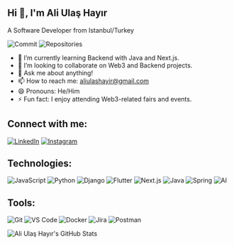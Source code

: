 

<!--
**aliulashayir/aliulashayir** is a ✨ _special_ ✨ repository because its `README.md` (this file) appears on your GitHub profile.

Here are some ideas to get you started:

- 🔭 I’m currently working on ...
- 🌱 I’m currently learning ...
- 👯 I’m looking to collaborate on ...
- 🤔 I’m looking for help with ...
- 💬 Ask me about ...
- 📫 How to reach me: ...
- 😄 Pronouns: ...
- ⚡ Fun fact: ...
-->

## Hi 👋, I'm Ali Ulaş Hayır

A Software Developer from Istanbul/Turkey

![Commit](https://img.shields.io/badge/Commit-Commit%20Status-brightgreen)
![Repositories](https://img.shields.io/badge/Repositories-Repo%20Status-brightgreen)

- 🌱 I’m currently learning Backend with Java and Next.js.
- 👯 I’m looking to collaborate on Web3 and Backend projects.
- 💬 Ask me about anything!
- 📫 How to reach me: [aliulashayir@gmail.com](mailto:aliulashayir@gmail.com)
- 😄 Pronouns: He/Him
- ⚡ Fun fact: I enjoy attending Web3-related fairs and events.

## Connect with me:
[![LinkedIn](https://img.shields.io/badge/-LinkedIn-blue?style=flat&logo=linkedin&logoColor=white)](https://www.linkedin.com/in/ali-ulas-hayir/)
[![Instagram](https://img.shields.io/badge/-Instagram-purple?style=flat&logo=instagram&logoColor=white)](https://www.instagram.com/uliulas/)

## Technologies:
![JavaScript](https://img.shields.io/badge/-JavaScript-yellow?style=flat&logo=javascript&logoColor=white)
![Python](https://img.shields.io/badge/-Python-blue?style=flat&logo=python&logoColor=white)
![Django](https://img.shields.io/badge/-Django-green?style=flat&logo=django&logoColor=white)
![Flutter](https://img.shields.io/badge/-Flutter-blue?style=flat&logo=flutter&logoColor=white)
![Next.js](https://img.shields.io/badge/-Next.js-black?style=flat&logo=next.js&logoColor=white)
![Java](https://img.shields.io/badge/-Java-red?style=flat&logo=java&logoColor=white)
![Spring](https://img.shields.io/badge/-Spring-green?style=flat&logo=spring&logoColor=white)
![AI](https://img.shields.io/badge/-AI-red?style=flat&logo=ai&logoColor=white)

## Tools:
![Git](https://img.shields.io/badge/-Git-black?style=flat&logo=git&logoColor=white)
![VS Code](https://img.shields.io/badge/-VS%20Code-blue?style=flat&logo=visual-studio-code&logoColor=white)
![Docker](https://img.shields.io/badge/-Docker-blue?style=flat&logo=docker&logoColor=white)
![Jira](https://img.shields.io/badge/-Jira-blue?style=flat&logo=jira&logoColor=white)
![Postman](https://img.shields.io/badge/-Postman-orange?style=flat&logo=postman&logoColor=white)

![Ali Ulaş Hayır's GitHub Stats](https://github-readme-stats.vercel.app/api?username=aliulashayir&show_icons=true&theme=radical)
